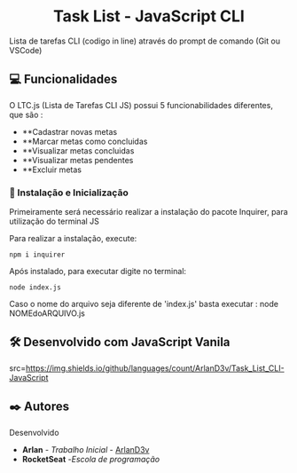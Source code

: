 <h1 align="center">Task List - JavaScript CLI</h1>

Lista de tarefas CLI (codigo in line) através do prompt de comando (Git ou VSCode)

## :computer: Funcionalidades

O LTC.js (Lista de Tarefas CLI JS) possui 5 funcionabilidades diferentes, que são : 
* **Cadastrar novas metas
* **Marcar metas como concluidas
* **Visualizar metas concluidas
* **Visualizar metas pendentes
* **Excluir metas

### 🔧 Instalação e Inicialização
Primeiramente será necessário realizar a instalação do pacote Inquirer, para utilização do terminal JS

Para realizar a instalação, execute:
```
npm i inquirer
```
Após instalado, para executar digite no terminal:

```
node index.js
```
Caso o nome do arquivo seja diferente de 'index.js' basta executar : node NOMEdoARQUIVO.js

## 🛠️ Desenvolvido com JavaScript Vanila
src=https://img.shields.io/github/languages/count/ArlanD3v/Task_List_CLI-JavaScript

## ✒️ Autores

Desenvolvido
* **Arlan** - *Trabalho Inicial* - [ArlanD3v](github.com/ArlanD3v/)
* **RocketSeat** -*Escola de programação*
